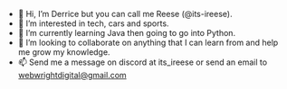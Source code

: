 - 👋 Hi, I’m Derrice but you can call me Reese (@its-ireese). 
- 👀 I’m interested in tech, cars and sports. 
- 🌱 I’m currently learning Java then going to go into Python.
- 💞️ I’m looking to collaborate on anything that I can learn from and help me grow my knowledge. 
- 📫 Send me a message on discord at its_ireese or send an email to webwrightdigital@gmail.com

<!---
its-iresse/its-iresse is a ✨ special ✨ repository because its `README.md` (this file) appears on your GitHub profile.
You can click the Preview link to take a look at your changes.
--->
